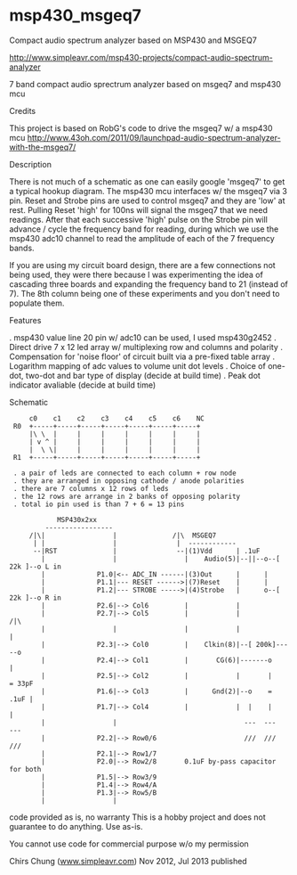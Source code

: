 msp430_msgeq7
=============

Compact audio spectrum analyzer based on MSP430 and MSGEQ7

http://www.simpleavr.com/msp430-projects/compact-audio-spectrum-analyzer

7 band compact audio sprectrum analyzer based on msgeq7 and msp430 mcu

Credits

This project is based on RobG's code to drive the msgeq7 w/ a msp430 mcu
http://www.43oh.com/2011/09/launchpad-audio-spectrum-analyzer-with-the-msgeq7/

Description

There is not much of a schematic as one can easily google 'msgeq7' to get a typical
hookup diagram. The msp430 mcu interfaces w/ the msgeq7 via 3 pin.
Reset and Strobe pins are used to control msgeq7 and they are 'low' at rest. Pulling
Reset 'high' for 100ns will signal the msgeq7 that we need readings. After that each
successive 'high' pulse on the Strobe pin will advance / cycle the frequency band
for reading, during which we use the msp430 adc10 channel to read the amplitude of
each of the 7 frequency bands.

If you are using my circuit board design, there are a few connections not being used,
they were there because I was experimenting the idea of cascading three boards and
expanding the frequency band to 21 (instead of 7). The 8th column being one of these
experiments and you don't need to populate them.

Features

. msp430 value line 20 pin w/ adc10 can be used, I used msp430g2452
. Direct drive 7 x 12 led array w/ multiplexing row and columns and polarity
. Compensation for 'noise floor' of circuit built via a pre-fixed table array
. Logarithm mapping of adc values to volume unit dot levels
. Choice of one-dot, two-dot and bar type of display (decide at build time)
. Peak dot indicator avaliable (decide at build time)

  Schematic

         c0    c1    c2    c3    c4    c5    c6    NC
     R0  +-----+-----+-----+-----+-----+-----+-----+
         |\ \  |     |     |     |     |     |     |
         | v ^ |     |     |     |     |     |     |
         |  \ \|     |     |     |     |     |     |
     R1  +-----+-----+-----+-----+-----+-----+-----+

	 . a pair of leds are connected to each column + row node
	 . they are arranged in opposing cathode / anode polarities
     . there are 7 columns x 12 rows of leds
	 . the 12 rows are arrange in 2 banks of opposing polarity
	 . total io pin used is than 7 + 6 = 13 pins

                MSP430x2xx
             -----------------
         /|\|                 |              /|\  MSGEQ7
          | |                 |               |  ------------
          --|RST              |               --|(1)Vdd      | .1uF
            |                 |                 |    Audio(5)|--||--o--[ 22k ]--o L in
            |             P1.0|<-- ADC_IN ------|(3)Out      |      |
            |             P1.1|--- RESET ------>|(7)Reset    |      |
            |             P1.2|--- STROBE ----->|(4)Strobe   |      o--[ 22k ]--o R in
            |             P2.6|--> Col6         |            |
            |             P2.7|--> Col5         |            |             /|\
            |                 |                 |            |              |
            |             P2.3|--> Col0         |    Clkin(8)|--[ 200k]-----o
            |             P2.4|--> Col1         |       CG(6)|-------o      |
            |             P2.5|--> Col2         |            |       |      = 33pF
            |             P1.6|--> Col3         |      Gnd(2)|--o    = .1uF |
            |             P1.7|--> Col4         |            |  |    |      | 
            |                 |                                ---  ---    ---
            |             P2.2|--> Row0/6                      ///  ///    ///
            |             P2.1|--> Row1/7
            |             P2.0|--> Row2/8       0.1uF by-pass capacitor for both
            |             P1.5|--> Row3/9
            |             P1.4|--> Row4/A
            |             P1.3|--> Row5/B
            |                 |


  code provided as is, no warranty
  This is a hobby project and does not guarantee to do anything. Use as-is.

  You cannot use code for commercial purpose w/o my permission

  Chirs Chung (www.simpleavr.com)
  Nov 2012, Jul 2013 published
